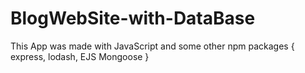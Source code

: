 # BlogWebSite-with-DataBase

This App was made with JavaScript and some other npm packages
{
express,
lodash,
EJS
Mongoose
}
